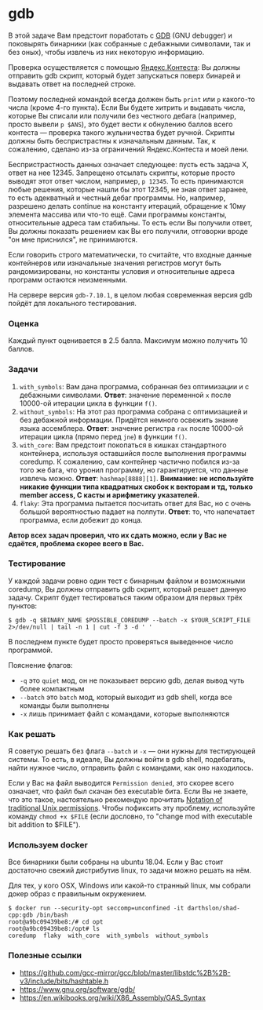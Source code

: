 # gdb

В этой задаче Вам предстоит поработать с [GDB](https://www.gnu.org/software/gdb/) (GNU debugger)
и поковырять бинарники (как собранные с дебажными символами, так и без оных), чтобы
извлечь из них некоторую информацию.

Проверка осуществляется с помощью [Яндекс.Контеста](https://official.contest.yandex.ru/contest/31054/):
Вы должны отправить gdb скрипт, который будет запускаться поверх бинарей и
выдавать ответ на последней строке.

Поэтому последней командой всегда должен быть `print` или `p` какого-то числа
(кроме 4-го пункта).
Если Вы будете хитрить и выдавать числа, которые Вы списали или получили без
честного дебага (например, просто вывели `p $ANS`),
это будет вести к обнулению баллов всего контеста &mdash; проверка такого
жульничества будет ручной. Скрипты должны быть беспристрастны к изначальным
данным. Так, к сожалению, сделано из-за ограничений Яндекс.Контеста и моей
лени.

Беспристрастность данных означает следующее: пусть есть задача X, ответ на нее
12345. Запрещено отсылать скрипты, которые просто выводят этот ответ числом,
например, `p 12345`. То есть принимаются любые решения, которые нашли бы этот
12345, не зная ответ заранее, то есть адекватный и честный дебаг программы. Но,
например, разрешено делать continue на константу итераций, обращение к 10му
элемента массива или что-то ещё. Сами программы константы, относительные адреса
там стабильны. То есть если Вы получили ответ, Вы должны показать решением как
Вы его получили, отговорки вроде "он мне приснился", не принимаются.

Если говорить строго математически, то считайте, что входные данные контейнеров
или изначальные значения регистров могут быть рандомизированы, но константы
условия и относительные адреса программ остаются неизменными.

На сервере версия `gdb-7.10.1`, в целом любая современная версия gdb пойдёт для
локального тестирования.

### Оценка

Каждый пункт оценивается в 2.5 балла. Максимум можно получить 10 баллов.

### Задачи

1. `with_symbols`: Вам дана программа, собранная без оптимизации и с дебажными
символами. __Ответ__: значение переменной `x` после 10000-ой итерации цикла в
функции `f()`.
1. `without_symbols`: На этот раз программа собрана с оптимизацией и без
дебажной информации. Придётся немного освежить знание языка ассемблера.
__Ответ__: значение регистра `rax` после 10000-ой итерации цикла (прямо перед
`jne`) в функции `f()`.
1. `with_core`: Вам предстоит покопаться в кишках стандартного контейнера,
используя оставшийся после выполнения программы сoredump. К сожалению, сам
контейнер частично побился из-за того же бага, что уронил программу, но
гарантируется, что данные извлечь можно. __Ответ__: `hashmap[8888][1]`.
__Внимание: не используйте никакие функции типа квадратных скобок к векторам и
тд, только member access, С касты и арифметику указателей.__
1. `flaky`: Эта программа пытается посчитать ответ для Вас, но с очень большой
вероятностью падает на полпути. __Ответ__: то, что напечатает программа, если
добежит до конца.

**Автор всех задач проверил, что их сдать можно, если у Вас не сдаётся,
проблема скорее всего в Вас.**

### Тестирование

У каждой задачи ровно один тест с бинарным файлом и возможными coredump, Вы
должны отправить gdb скрипт, который решает данную задачу.
Скрипт будет тестироваться таким образом для первых трёх пунктов:

```console
$ gdb -q $BINARY_NAME $POSSIBLE_COREDUMP --batch -x $YOUR_SCRIPT_FILE 2>/dev/null | tail -n 1 | cut -f 3 -d ' '
```

В последнем пункте будет просто проверяться выведенное число программой.

Пояснение флагов:

*  `-q` это `quiet` мод, он не показывает версию gdb, делая вывод чуть более
   компактным
*  `--batch` это `batch` мод, который выходит из gdb shell, когда все команды
   были выполнены
*  `-x` лишь принимает файл с командами, которые выполняются

### Как решать

Я советую решать без флага `--batch` и `-x` &mdash; они нужны для тестирующей
системы. То есть, в идеале, Вы должны войти в gdb shell, подебагать, найти
нужное число, отправить файл с командами, как оно находилось.

Если у Вас на файл выводится `Permission denied`, это скорее всего означает, что
файл был скачан без executable бита. Если Вы не знаете, что это такое,
настоятельно рекомендую прочитать [Notation of traditional Unix
permissions](https://en.wikipedia.org/wiki/File-system_permissions#Notation_of_traditional_Unix_permissions).
Чтобы пофиксить эту проблему, используйте команду `chmod +x $FILE` (если
дословно, то "change mod with executable bit addition to $FILE").

### Используем docker

Все бинарники были собраны на ubuntu 18.04. Если у Вас стоит
достаточно свежий дистрибутив linux, то задачи можно решать на нём.

Для тех, у кого OSX, Windows или какой-то странный linux, мы собрали
докер образ с правильным окружением.

```
$ docker run --security-opt seccomp=unconfined -it darthslon/shad-cpp:gdb /bin/bash
root@a9bc09439be8:/# cd opt
root@a9bc09439be8:/opt# ls
coredump  flaky  with_core  with_symbols  without_symbols
```

### Полезные ссылки
* https://github.com/gcc-mirror/gcc/blob/master/libstdc%2B%2B-v3/include/bits/hashtable.h
* https://www.gnu.org/software/gdb/
* https://en.wikibooks.org/wiki/X86_Assembly/GAS_Syntax
